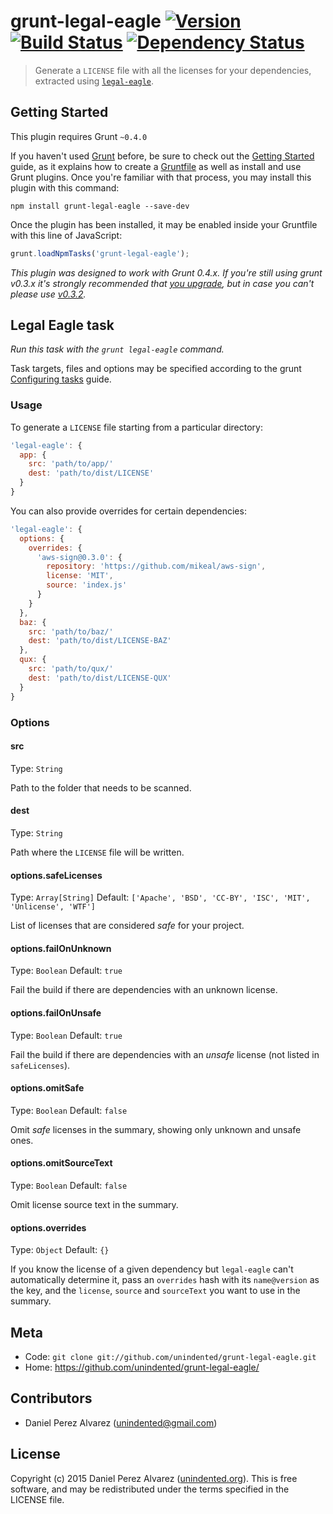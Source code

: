 # grunt-legal-eagle [![Version](https://img.shields.io/npm/v/grunt-legal-eagle.svg)](https://www.npmjs.com/package/grunt-legal-eagle) [![Build Status](https://img.shields.io/travis/unindented/grunt-legal-eagle.svg)](http://travis-ci.org/unindented/grunt-legal-eagle) [![Dependency Status](https://img.shields.io/gemnasium/unindented/grunt-legal-eagle.svg)](https://gemnasium.com/unindented/grunt-legal-eagle)

> Generate a `LICENSE` file with all the licenses for your dependencies, extracted using [`legal-eagle`](https://github.com/atom/legal-eagle).


## Getting Started

This plugin requires Grunt `~0.4.0`

If you haven't used [Grunt](http://gruntjs.com/) before, be sure to check out the [Getting Started](http://gruntjs.com/getting-started) guide, as it explains how to create a [Gruntfile](http://gruntjs.com/sample-gruntfile) as well as install and use Grunt plugins. Once you're familiar with that process, you may install this plugin with this command:

```shell
npm install grunt-legal-eagle --save-dev
```

Once the plugin has been installed, it may be enabled inside your Gruntfile with this line of JavaScript:

```js
grunt.loadNpmTasks('grunt-legal-eagle');
```

*This plugin was designed to work with Grunt 0.4.x. If you're still using grunt v0.3.x it's strongly recommended that [you upgrade](http://gruntjs.com/upgrading-from-0.3-to-0.4), but in case you can't please use [v0.3.2](https://github.com/gruntjs/grunt-contrib-copy/tree/grunt-0.3-stable).*


## Legal Eagle task

_Run this task with the `grunt legal-eagle` command._

Task targets, files and options may be specified according to the grunt [Configuring tasks](http://gruntjs.com/configuring-tasks) guide.

### Usage

To generate a `LICENSE` file starting from a particular directory:

```js
'legal-eagle': {
  app: {
    src: 'path/to/app/'
    dest: 'path/to/dist/LICENSE'
  }
}
```

You can also provide overrides for certain dependencies:

```js
'legal-eagle': {
  options: {
    overrides: {
      'aws-sign@0.3.0': {
        repository: 'https://github.com/mikeal/aws-sign',
        license: 'MIT',
        source: 'index.js'
      }
    }
  },
  baz: {
    src: 'path/to/baz/'
    dest: 'path/to/dist/LICENSE-BAZ'
  },
  qux: {
    src: 'path/to/qux/'
    dest: 'path/to/dist/LICENSE-QUX'
  }
}
```

### Options

#### src
Type: `String`

Path to the folder that needs to be scanned.

#### dest
Type: `String`

Path where the `LICENSE` file will be written.

#### options.safeLicenses
Type: `Array[String]`
Default: `['Apache', 'BSD', 'CC-BY', 'ISC', 'MIT', 'Unlicense', 'WTF']`

List of licenses that are considered *safe* for your project.

#### options.failOnUnknown
Type: `Boolean`
Default: `true`

Fail the build if there are dependencies with an unknown license.

#### options.failOnUnsafe
Type: `Boolean`
Default: `true`

Fail the build if there are dependencies with an *unsafe* license (not listed in `safeLicenses`).

#### options.omitSafe
Type: `Boolean`
Default: `false`

Omit *safe* licenses in the summary, showing only unknown and unsafe ones.

#### options.omitSourceText
Type: `Boolean`
Default: `false`

Omit license source text in the summary.

#### options.overrides
Type: `Object`
Default: `{}`

If you know the license of a given dependency but `legal-eagle` can't automatically determine it, pass an `overrides` hash with its `name@version` as the key, and the `license`, `source` and `sourceText` you want to use in the summary.


## Meta

* Code: `git clone git://github.com/unindented/grunt-legal-eagle.git`
* Home: <https://github.com/unindented/grunt-legal-eagle/>


## Contributors

* Daniel Perez Alvarez ([unindented@gmail.com](mailto:unindented@gmail.com))


## License

Copyright (c) 2015 Daniel Perez Alvarez ([unindented.org](https://unindented.org/)). This is free software, and may be redistributed under the terms specified in the LICENSE file.
